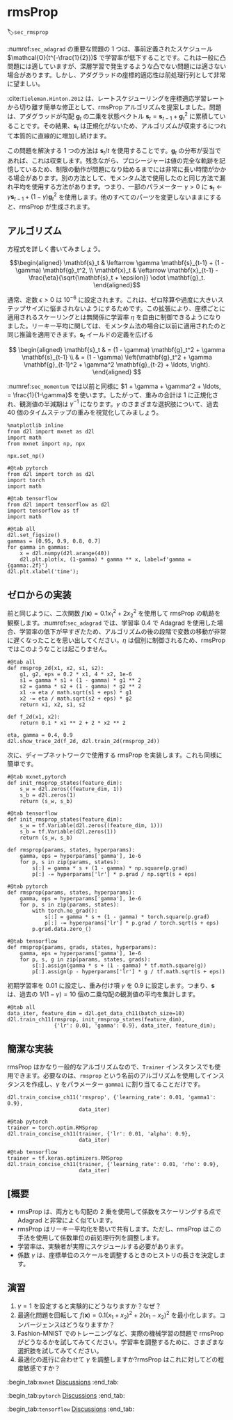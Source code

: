 # rmsProp
:label:`sec_rmsprop`

:numref:`sec_adagrad` の重要な問題の 1 つは、事前定義されたスケジュール $\mathcal{O}(t^{-\frac{1}{2}})$ で学習率が低下することです。これは一般に凸問題には適していますが、深層学習で発生するような凸でない問題には適さない場合があります。しかし、アダグラッドの座標的適応性は前処理行列として非常に望ましい。 

:cite:`Tieleman.Hinton.2012` は、レートスケジューリングを座標適応学習レートから切り離す簡単な修正として、rmsProp アルゴリズムを提案しました。問題は、アダグラッドが勾配 $\mathbf{g}_t$ の二乗を状態ベクトル $\mathbf{s}_t = \mathbf{s}_{t-1} + \mathbf{g}_t^2$ に累積していることです。その結果、$\mathbf{s}_t$ は正規化がないため、アルゴリズムが収束するにつれて本質的に直線的に増加し続けます。 

この問題を解決する 1 つの方法は $\mathbf{s}_t / t$ を使用することです。$\mathbf{g}_t$ の分布が妥当であれば、これは収束します。残念ながら、プロシージャーは値の完全な軌跡を記憶しているため、制限の動作が問題になり始めるまでには非常に長い時間がかかる場合があります。別の方法として、モメンタム法で使用したのと同じ方法で漏れ平均を使用する方法があります。つまり、一部のパラメーター $\gamma > 0$ に $\mathbf{s}_t \leftarrow \gamma \mathbf{s}_{t-1} + (1-\gamma) \mathbf{g}_t^2$ を使用します。他のすべてのパーツを変更しないままにすると、rmsProp が生成されます。 

## アルゴリズム

方程式を詳しく書いてみましょう。 

$$\begin{aligned}
    \mathbf{s}_t & \leftarrow \gamma \mathbf{s}_{t-1} + (1 - \gamma) \mathbf{g}_t^2, \\
    \mathbf{x}_t & \leftarrow \mathbf{x}_{t-1} - \frac{\eta}{\sqrt{\mathbf{s}_t + \epsilon}} \odot \mathbf{g}_t.
\end{aligned}$$

通常、定数 $\epsilon > 0$ は $10^{-6}$ に設定されます。これは、ゼロ除算や過度に大きいステップサイズに悩まされないようにするためです。この拡張により、座標ごとに適用されるスケーリングとは無関係に学習率 $\eta$ を自由に制御できるようになりました。リーキー平均に関しては、モメンタム法の場合に以前に適用されたのと同じ推論を適用できます。$\mathbf{s}_t$ イールドの定義を広げる 

$$
\begin{aligned}
\mathbf{s}_t & = (1 - \gamma) \mathbf{g}_t^2 + \gamma \mathbf{s}_{t-1} \\
& = (1 - \gamma) \left(\mathbf{g}_t^2 + \gamma \mathbf{g}_{t-1}^2 + \gamma^2 \mathbf{g}_{t-2} + \ldots, \right).
\end{aligned}
$$

:numref:`sec_momentum` では以前と同様に $1 + \gamma + \gamma^2 + \ldots, = \frac{1}{1-\gamma}$ を使います。したがって、重みの合計は $1$ に正規化され、観測値の半減期は $\gamma^{-1}$ になります。$\gamma$ のさまざまな選択肢について、過去 40 個のタイムステップの重みを視覚化してみましょう。

```{.python .input}
%matplotlib inline
from d2l import mxnet as d2l
import math
from mxnet import np, npx

npx.set_np()
```

```{.python .input}
#@tab pytorch
from d2l import torch as d2l
import torch
import math
```

```{.python .input}
#@tab tensorflow
from d2l import tensorflow as d2l
import tensorflow as tf
import math
```

```{.python .input}
#@tab all
d2l.set_figsize()
gammas = [0.95, 0.9, 0.8, 0.7]
for gamma in gammas:
    x = d2l.numpy(d2l.arange(40))
    d2l.plt.plot(x, (1-gamma) * gamma ** x, label=f'gamma = {gamma:.2f}')
d2l.plt.xlabel('time');
```

## ゼロからの実装

前と同じように、二次関数 $f(\mathbf{x})=0.1x_1^2+2x_2^2$ を使用して rmsProp の軌跡を観察します。:numref:`sec_adagrad` では、学習率 0.4 で Adagrad を使用した場合、学習率の低下が早すぎたため、アルゴリズムの後の段階で変数の移動が非常に遅くなったことを思い出してください。$\eta$ は個別に制御されるため、rmsProp ではこのようなことは起こりません。

```{.python .input}
#@tab all
def rmsprop_2d(x1, x2, s1, s2):
    g1, g2, eps = 0.2 * x1, 4 * x2, 1e-6
    s1 = gamma * s1 + (1 - gamma) * g1 ** 2
    s2 = gamma * s2 + (1 - gamma) * g2 ** 2
    x1 -= eta / math.sqrt(s1 + eps) * g1
    x2 -= eta / math.sqrt(s2 + eps) * g2
    return x1, x2, s1, s2

def f_2d(x1, x2):
    return 0.1 * x1 ** 2 + 2 * x2 ** 2

eta, gamma = 0.4, 0.9
d2l.show_trace_2d(f_2d, d2l.train_2d(rmsprop_2d))
```

次に、ディープネットワークで使用する rmsProp を実装します。これも同様に簡単です。

```{.python .input}
#@tab mxnet,pytorch
def init_rmsprop_states(feature_dim):
    s_w = d2l.zeros((feature_dim, 1))
    s_b = d2l.zeros(1)
    return (s_w, s_b)
```

```{.python .input}
#@tab tensorflow
def init_rmsprop_states(feature_dim):
    s_w = tf.Variable(d2l.zeros((feature_dim, 1)))
    s_b = tf.Variable(d2l.zeros(1))
    return (s_w, s_b)
```

```{.python .input}
def rmsprop(params, states, hyperparams):
    gamma, eps = hyperparams['gamma'], 1e-6
    for p, s in zip(params, states):
        s[:] = gamma * s + (1 - gamma) * np.square(p.grad)
        p[:] -= hyperparams['lr'] * p.grad / np.sqrt(s + eps)
```

```{.python .input}
#@tab pytorch
def rmsprop(params, states, hyperparams):
    gamma, eps = hyperparams['gamma'], 1e-6
    for p, s in zip(params, states):
        with torch.no_grad():
            s[:] = gamma * s + (1 - gamma) * torch.square(p.grad)
            p[:] -= hyperparams['lr'] * p.grad / torch.sqrt(s + eps)
        p.grad.data.zero_()
```

```{.python .input}
#@tab tensorflow
def rmsprop(params, grads, states, hyperparams):
    gamma, eps = hyperparams['gamma'], 1e-6
    for p, s, g in zip(params, states, grads):
        s[:].assign(gamma * s + (1 - gamma) * tf.math.square(g))
        p[:].assign(p - hyperparams['lr'] * g / tf.math.sqrt(s + eps))
```

初期学習率を 0.01 に設定し、重み付け項 $\gamma$ を 0.9 に設定します。つまり、$\mathbf{s}$ は、過去の $1/(1-\gamma) = 10$ 個の二乗勾配の観測値の平均を集計します。

```{.python .input}
#@tab all
data_iter, feature_dim = d2l.get_data_ch11(batch_size=10)
d2l.train_ch11(rmsprop, init_rmsprop_states(feature_dim),
               {'lr': 0.01, 'gamma': 0.9}, data_iter, feature_dim);
```

## 簡潔な実装

rmsProp はかなり一般的なアルゴリズムなので、`Trainer` インスタンスでも使用できます。必要なのは、`rmsprop` という名前のアルゴリズムを使用してインスタンスを作成し、$\gamma$ をパラメーター `gamma1` に割り当てることだけです。

```{.python .input}
d2l.train_concise_ch11('rmsprop', {'learning_rate': 0.01, 'gamma1': 0.9},
                       data_iter)
```

```{.python .input}
#@tab pytorch
trainer = torch.optim.RMSprop
d2l.train_concise_ch11(trainer, {'lr': 0.01, 'alpha': 0.9},
                       data_iter)
```

```{.python .input}
#@tab tensorflow
trainer = tf.keras.optimizers.RMSprop
d2l.train_concise_ch11(trainer, {'learning_rate': 0.01, 'rho': 0.9},
                       data_iter)
```

## [概要

* rmsProp は、両方とも勾配の 2 乗を使用して係数をスケーリングする点で Adagrad と非常によく似ています。
* rmsProp はリーキー平均化を勢いで共有します。ただし、rmsProp はこの手法を使用して係数単位の前処理行列を調整します。
* 学習率は、実験者が実際にスケジュールする必要があります。
* 係数 $\gamma$ は、座標単位のスケールを調整するときのヒストリの長さを決定します。

## 演習

1. $\gamma = 1$ を設定すると実験的にどうなりますか？なぜ？
1. 最適化問題を回転して $f(\mathbf{x}) = 0.1 (x_1 + x_2)^2 + 2 (x_1 - x_2)^2$ を最小化します。コンバージェンスはどうなりますか？
1. Fashion-MNIST でのトレーニングなど、実際の機械学習の問題で rmsProp がどうなるかを試してみてください。学習率を調整するために、さまざまな選択肢を試してみてください。
1. 最適化の進行に合わせて $\gamma$ を調整しますか?rmsProp はこれに対してどの程度敏感ですか？

:begin_tab:`mxnet`
[Discussions](https://discuss.d2l.ai/t/356)
:end_tab:

:begin_tab:`pytorch`
[Discussions](https://discuss.d2l.ai/t/1074)
:end_tab:

:begin_tab:`tensorflow`
[Discussions](https://discuss.d2l.ai/t/1075)
:end_tab:
